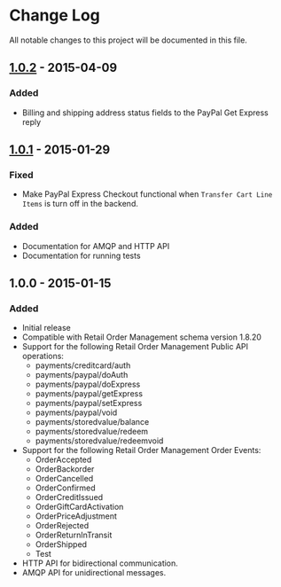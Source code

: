 # Change Log
All notable changes to this project will be documented in this file.

## [1.0.2] - 2015-04-09
### Added
- Billing and shipping address status fields to the PayPal Get Express reply

## [1.0.1] - 2015-01-29
### Fixed
- Make PayPal Express Checkout functional when `Transfer Cart Line Items` is turn off in the backend.

### Added
- Documentation for AMQP and HTTP API
- Documentation for running tests

## 1.0.0 - 2015-01-15
### Added
- Initial release
- Compatible with Retail Order Management schema version 1.8.20
- Support for the following Retail Order Management Public API operations:
  - payments/creditcard/auth
  - payments/paypal/doAuth
  - payments/paypal/doExpress
  - payments/paypal/getExpress
  - payments/paypal/setExpress
  - payments/paypal/void
  - payments/storedvalue/balance
  - payments/storedvalue/redeem
  - payments/storedvalue/redeemvoid
- Support for the following Retail Order Management Order Events:
  - OrderAccepted
  - OrderBackorder
  - OrderCancelled
  - OrderConfirmed
  - OrderCreditIssued
  - OrderGiftCardActivation
  - OrderPriceAdjustment
  - OrderRejected
  - OrderReturnInTransit
  - OrderShipped
  - Test
- HTTP API for bidirectional communication.
- AMQP API for unidirectional messages.

[1.0.2]: https://github.com/eBayEnterprise/RetailOrderManagement-SDK/compare/1.0.1...1.0.2
[1.0.1]: https://github.com/eBayEnterprise/RetailOrderManagement-SDK/compare/1.0.0...1.0.1
